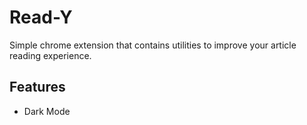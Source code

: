 # Read-Y

Simple chrome extension that contains utilities to improve your article reading experience.

## Features

- Dark Mode
